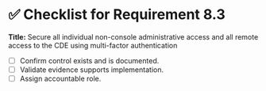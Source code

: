 # ✅ Checklist for Requirement 8.3

**Title:** Secure all individual non-console administrative access and all remote access to the CDE using multi-factor authentication

- [ ] Confirm control exists and is documented.
- [ ] Validate evidence supports implementation.
- [ ] Assign accountable role.
